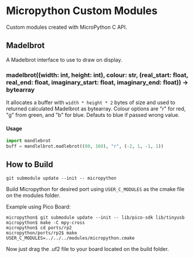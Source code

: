 # Micropython Custom Modules

Custom modules created with MicroPython C API.

## Madelbrot

A Madelbrot interface to use to draw on display.

### madelbrot((width: int, height: int), colour: str, (real_start: float, real_end: float, imaginary_start: float, imaginary_end: float)) -> bytearray

It allocates a buffer with `width * height * 2` bytes of size and used to returned calculated Madelbrot as bytearray.
Colour options are "r" for red, "g" from green, and "b" for blue. Defauts to blue if passed wrong value.
#### Usage
```py
import mandlebrot
buff = mandlelbrot.madlebrot((80, 160), "r", (-2, 1, -1, 1))
```

## How to Build

```
git submodule update --init -- micropython
```

Build Micropython for desired port using `USER_C_MODULES` as the cmake file on the modules folder.

Example using Pico Board:
```shell
micropython$ git submodule update --init -- lib/pico-sdk lib/tinyusb
micropython$ make -C mpy-cross
micropython$ cd ports/rp2
micropython/ports/rp2$ make USER_C_MODULES=../../../modules/micropython.cmake 
```

Now just drag the .uf2 file to your board located on the build folder.